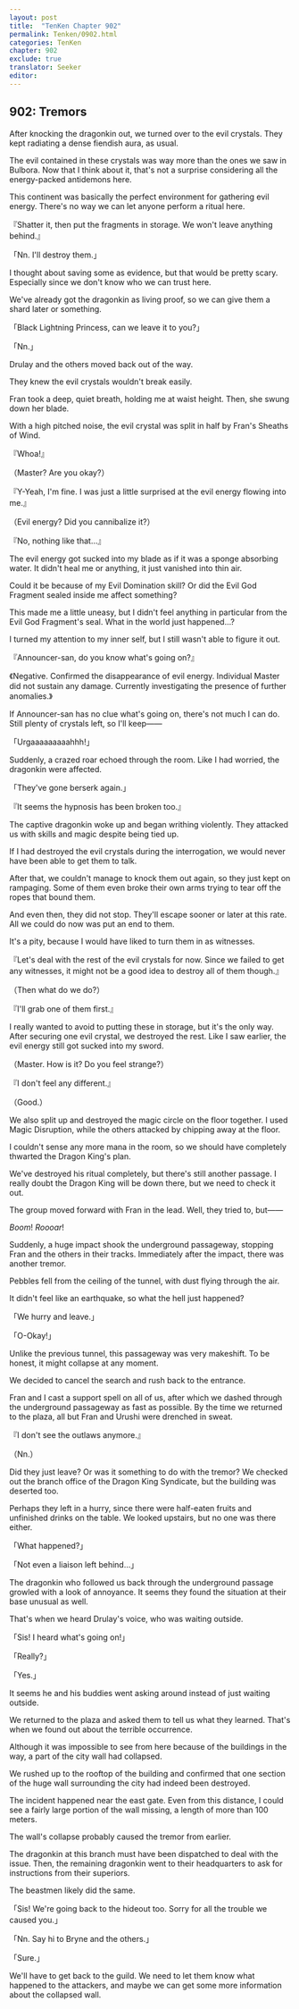 ```yaml
---
layout: post
title:  "TenKen Chapter 902"
permalink: Tenken/0902.html
categories: TenKen
chapter: 902
exclude: true
translator: Seeker
editor: 
---
```

<h2>902: Tremors</h2>

After knocking the dragonkin out, we turned over to the evil crystals. They kept radiating a dense fiendish aura, as usual.

The evil contained in these crystals was way more than the ones we saw in Bulbora. Now that I think about it, that's not a surprise considering all the energy-packed antidemons here.

This continent was basically the perfect environment for gathering evil energy. There's no way we can let anyone perform a ritual here.

『Shatter it, then put the fragments in storage. We won't leave anything behind.』

「Nn. I'll destroy them.」

I thought about saving some as evidence, but that would be pretty scary. Especially since we don't know who we can trust here.

We've already got the dragonkin as living proof, so we can give them a shard later or something.

「Black Lightning Princess, can we leave it to you?」

「Nn.」

Drulay and the others moved back out of the way.

They knew the evil crystals wouldn't break easily.

Fran took a deep, quiet breath, holding me at waist height. Then, she swung down her blade.

With a high pitched noise, the evil crystal was split in half by Fran's Sheaths of Wind.

『Whoa!』

（Master? Are you okay?）

『Y-Yeah, I'm fine. I was just a little surprised at the evil energy flowing into me.』

（Evil energy? Did you cannibalize it?）

『No, nothing like that...』

The evil energy got sucked into my blade as if it was a sponge absorbing water. It didn't heal me or anything, it just vanished into thin air.

Could it be because of my Evil Domination skill? Or did the Evil God Fragment sealed inside me affect something?

This made me a little uneasy, but I didn't feel anything in particular from the Evil God Fragment's seal. What in the world just happened...?

I turned my attention to my inner self, but I still wasn't able to figure it out.

『Announcer-san, do you know what's going on?』

《Negative. Confirmed the disappearance of evil energy. Individual Master did not sustain any damage. Currently investigating the presence of further anomalies.》

If Announcer-san has no clue what's going on, there's not much I can do. Still plenty of crystals left, so I'll keep――

「Urgaaaaaaaaahhh!」

Suddenly, a crazed roar echoed through the room. Like I had worried, the dragonkin were affected.

「They've gone berserk again.」

『It seems the hypnosis has been broken too.』

The captive dragonkin woke up and began writhing violently. They attacked us with skills and magic despite being tied up.

If I had destroyed the evil crystals during the interrogation, we would never have been able to get them to talk.

After that, we couldn't manage to knock them out again, so they just kept on rampaging. Some of them even broke their own arms trying to tear off the ropes that bound them.

And even then, they did not stop. They'll escape sooner or later at this rate. All we could do now was put an end to them.

It's a pity, because I would have liked to turn them in as witnesses.

『Let's deal with the rest of the evil crystals for now. Since we failed to get any witnesses, it might not be a good idea to destroy all of them though.』

（Then what do we do?）

『I'll grab one of them first.』

I really wanted to avoid to putting these in storage, but it's the only way. After securing one evil crystal, we destroyed the rest. Like I saw earlier, the evil energy still got sucked into my sword.

（Master. How is it? Do you feel strange?）

『I don't feel any different.』

（Good.）

We also split up and destroyed the magic circle on the floor together. I used Magic Disruption, while the others attacked by chipping away at the floor.

I couldn't sense any more mana in the room, so we should have completely thwarted the Dragon King's plan.

We've destroyed his ritual completely, but there's still another passage. I really doubt the Dragon King will be down there, but we need to check it out.

The group moved forward with Fran in the lead. Well, they tried to, but――

*Boom*! *Roooar*!

Suddenly, a huge impact shook the underground passageway, stopping Fran and the others in their tracks. Immediately after the impact, there was another tremor.

Pebbles fell from the ceiling of the tunnel, with dust flying through the air.

It didn't feel like an earthquake, so what the hell just happened?

「We hurry and leave.」

「O-Okay!」

Unlike the previous tunnel, this passageway was very makeshift. To be honest, it might collapse at any moment.

We decided to cancel the search and rush back to the entrance.

Fran and I cast a support spell on all of us, after which we dashed through the underground passageway as fast as possible. By the time we returned to the plaza, all but Fran and Urushi were drenched in sweat.

『I don't see the outlaws anymore.』

（Nn.）

Did they just leave? Or was it something to do with the tremor? We checked out the branch office of the Dragon King Syndicate, but the building was deserted too.

Perhaps they left in a hurry, since there were half-eaten fruits and unfinished drinks on the table. We looked upstairs, but no one was there either.

「What happened?」

「Not even a liaison left behind...」

The dragonkin who followed us back through the underground passage growled with a look of annoyance. It seems they found the situation at their base unusual as well.

That's when we heard Drulay's voice, who was waiting outside.

「Sis! I heard what's going on!」

「Really?」

「Yes.」

It seems he and his buddies went asking around instead of just waiting outside.

We returned to the plaza and asked them to tell us what they learned. That's when we found out about the terrible occurrence.

Although it was impossible to see from here because of the buildings in the way, a part of the city wall had collapsed.

We rushed up to the rooftop of the building and confirmed that one section of the huge wall surrounding the city had indeed been destroyed.

The incident happened near the east gate. Even from this distance, I could see a fairly large portion of the wall missing, a length of more than 100 meters.

The wall's collapse probably caused the tremor from earlier.

The dragonkin at this branch must have been dispatched to deal with the issue. Then, the remaining dragonkin went to their headquarters to ask for instructions from their superiors.

The beastmen likely did the same.

「Sis! We're going back to the hideout too. Sorry for all the trouble we caused you.」

「Nn. Say hi to Bryne and the others.」

「Sure.」

We'll have to get back to the guild. We need to let them know what happened to the attackers, and maybe we can get some more information about the collapsed wall.



